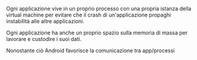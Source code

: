 Ogni applicazione vive in un proprio processo con una propria istanza della virtual machine per evitare che il crash di un'applicazione propaghi instabilità alle altre applicazioni.

Ogni applicazione ha anche un proprio spazio sulla memoria di massa per lavorare e custodire i suoi dati.

Nonostante ciò Android favorisce la comunicazione tra app/processi